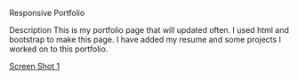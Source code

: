 Responsive Portfolio

Description
This is my portfolio page that will updated often. I used html and bootstrap to make this page. I have added my resume and some projects I worked on to this portfolio.

[Screen Shot 1](Assets/images/portfolio.png)
